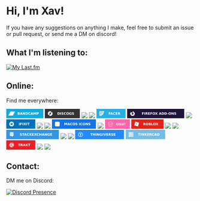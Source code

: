 <h1 align="left">Hi, I'm Xav!</h1>
If you have any suggestions on anything I make, feel free to submit an issue or pull request, or send me a DM on discord!

<h2 align="left">What I'm listening to:</h2>

[![My Last.fm](https://lastfm-recently-played.vercel.app/api?user=sq1000000)](https://www.last.fm/user/sq1000000)

<h2 align="left">Online:</h2>
<p align="left">Find me everywhere:</p>
<a href="https://bandcamp.com/sq1000000"><img src="https://raw.githubusercontent.com/sq1000000/sq1000000/main/assets/bandcamp.svg" height=25></a> <a href="https://www.discogs.com/user/sq1000000"><img src="https://raw.githubusercontent.com/sq1000000/sq1000000/main/assets/discogs.svg" height=25></a> <a href="https://discord.com/users/400104397683556354"><img src="https://img.shields.io/badge/Discord-5865F2?style=for-the-badge&logo=discord&logoColor=white" height=25></a> <a href="https://dribbble.com/sq1000000"><img src="https://img.shields.io/badge/Dribbble-EA4C89?style=for-the-badge&logo=dribbble&logoColor=white" height=25></a> <a href="https://www.facer.io/user/7S9E06WYeT"><img src="https://raw.githubusercontent.com/sq1000000/sq1000000/main/assets/facer.svg" height=25></a> <a href="https://addons.mozilla.org/en-US/firefox/user/17594082/"><img src="https://raw.githubusercontent.com/sq1000000/sq1000000/main/assets/firefox add-ons.svg" height=25></a> <a href="https://github.com/sq1000000"><img src="https://img.shields.io/badge/GitHub-100000?style=for-the-badge&logo=github&logoColor=white" height=25></a> <a href="https://www.ifixit.com/User/3457468/"><img src="https://raw.githubusercontent.com/sq1000000/sq1000000/main/assets/ifixit.svg" height=25></a> <a href="https://www.last.fm/user/sq1000000"><img src="https://img.shields.io/badge/last.fm-D51007?style=for-the-badge&logo=last.fm&logoColor=white" height=25></a> </a> <a href="https://www.linkedin.com/in/xavier-camden-348982243/"><img src="https://img.shields.io/badge/linkedin-%230077B5.svg?&style=for-the-badge&logo=linkedin&logoColor=white" height=25></a> <a href="https://macosicons.com/#/u/sq1000000"><img src="https://raw.githubusercontent.com/sq1000000/sq1000000/main/assets/macos icons.svg" height=25></a> <a href="https://community.oneplus.com/wap/user-main/1099448674251440233/index"><img src="https://img.shields.io/badge/OnePlusForums-%23EB0028.svg?style=for-the-badge&logo=OnePlus&logoColor=white" height=25></a> <a href="https://osu.ppy.sh/users/29274648"><img src="https://raw.githubusercontent.com/sq1000000/sq1000000/main/assets/osu!.svg" height=25></a> <a href="https://www.roblox.com/users/364649986/profile"><img src="https://raw.githubusercontent.com/sq1000000/sq1000000/main/assets/roblox.svg" height=25></a> <a href="https://www.soundcloud.com/sq1000000"><img src="https://img.shields.io/badge/SoundCloud-FF3300?style=for-the-badge&logo=soundcloud&logoColor=white" height=25></a> <a href="https://open.spotify.com/user/carg4j1r92w4gxh1k55c0tjvd"><img src="https://img.shields.io/badge/Spotify-1ED760?&style=for-the-badge&logo=spotify&logoColor=white" height=25></a> <a href="https://meta.stackexchange.com/users/1245829/xavier-camden"><img src="https://raw.githubusercontent.com/sq1000000/sq1000000/main/assets/stackexchange.svg" height=25></a> <a href="https://stackoverflow.com/users/12091601/xavier-camden"><img src="https://img.shields.io/badge/Stack_Overflow-FE7A16?style=for-the-badge&logo=stack-overflow&logoColor=white" height=25></a> <a href="https://steamcommunity.com/id/sq1000000"><img src="https://img.shields.io/badge/Steam-000000?style=for-the-badge&logo=steam&logoColor=white" height=25></a> <a href="https://www.thingiverse.com/sq1000000"><img src="https://raw.githubusercontent.com/sq1000000/sq1000000/main/assets/thingiverse.svg" height=25></a> <a href="https://www.tinkercad.com/users/8vflJSn7Jal"><img src="https://raw.githubusercontent.com/sq1000000/sq1000000/main/assets/tinkercad.svg" height=25></a> <a href="https://trakt.tv/users/sq1000000"><img src="https://raw.githubusercontent.com/sq1000000/sq1000000/main/assets/trakt.svg" height=25></a> <a href="https://www.twitch.tv/sq1000000"><img src="https://img.shields.io/badge/Twitch-%239146FF.svg?style=for-the-badge&logo=Twitch&logoColor=white" height=25></a> <a href="https://forum.xda-developers.com/m/xqcamden.9877962/"><img src="https://img.shields.io/badge/XDA--Developers-%23AC6E2F.svg?style=for-the-badge&logo=XDA-Developers&logoColor=white" height=25></a>

<h2 align="left">Contact:</h2>
<p align="left">DM me on Discord:</p>

[![Discord Presence](https://lanyard.cnrad.dev/api/400104397683556354)](https://discord.com/users/400104397683556354)
